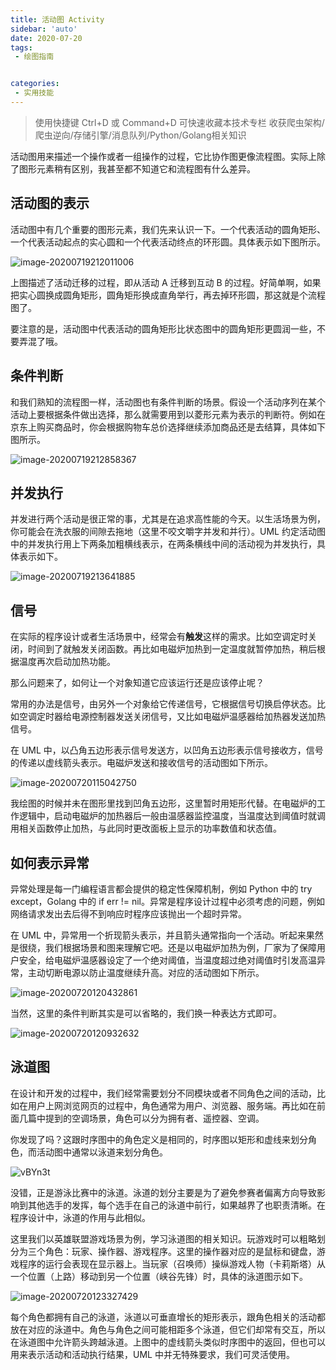 ```yaml
---
title: 活动图 Activity
sidebar: 'auto'
date: 2020-07-20
tags:
 - 绘图指南


categories:
 - 实用技能
---
```


> 使用快捷键 Ctrl+D 或 Command+D 可快速收藏本技术专栏 收获爬虫架构/爬虫逆向/存储引擎/消息队列/Python/Golang相关知识



活动图用来描述一个操作或者一组操作的过程，它比协作图更像流程图。实际上除了图形元素稍有区别，我甚至都不知道它和流程图有什么差异。



## 活动图的表示

活动图中有几个重要的图形元素，我们先来认识一下。一个代表活动的圆角矩形、一个代表活动起点的实心圆和一个代表活动终点的环形圆。具体表示如下图所示。

![image-20200719212011006](https://img.weishidong.com/image-20200719212011006.png)

上图描述了活动迁移的过程，即从活动 A 迁移到互动 B 的过程。好简单啊，如果把实心圆换成圆角矩形，圆角矩形换成直角举行，再去掉环形圆，那这就是个流程图了。

要注意的是，活动图中代表活动的圆角矩形比状态图中的圆角矩形更圆润一些，不要弄混了哦。

## 条件判断

和我们熟知的流程图一样，活动图也有条件判断的场景。假设一个活动序列在某个活动上要根据条件做出选择，那么就需要用到以菱形元素为表示的判断符。例如在京东上购买商品时，你会根据购物车总价选择继续添加商品还是去结算，具体如下图所示。

![image-20200719212858367](https://img.weishidong.com/image-20200719212858367.png)



## 并发执行

并发进行两个活动是很正常的事，尤其是在追求高性能的今天。以生活场景为例，你可能会在洗衣服的间隙去拖地（这里不咬文嚼字并发和并行）。UML 约定活动图中的并发执行用上下两条加粗横线表示，在两条横线中间的活动视为并发执行，具体表示如下。

![image-20200719213641885](https://img.weishidong.com/image-20200719213641885.png)



## 信号

在实际的程序设计或者生活场景中，经常会有**触发**这样的需求。比如空调定时关闭，时间到了就触发关闭函数。再比如电磁炉加热到一定温度就暂停加热，稍后根据温度再次启动加热功能。

那么问题来了，如何让一个对象知道它应该运行还是应该停止呢？

常用的办法是信号，由另外一个对象给它传递信号，它根据信号切换启停状态。比如空调定时器给电源控制器发送关闭信号，又比如电磁炉温感器给加热器发送加热信号。

在 UML 中，以凸角五边形表示信号发送方，以凹角五边形表示信号接收方，信号的传递以虚线箭头表示。电磁炉发送和接收信号的活动图如下所示。

![image-20200720115042750](https://img.weishidong.com/image-20200720115042750.png)

我绘图的时候并未在图形里找到凹角五边形，这里暂时用矩形代替。在电磁炉的工作逻辑中，启动电磁炉的加热器后一般由温感器监控温度，当温度达到阈值时就调用相关函数停止加热，与此同时更改面板上显示的功率数值和状态值。



## 如何表示异常

异常处理是每一门编程语言都会提供的稳定性保障机制，例如 Python 中的 try except，Golang 中的 if err != nil。异常是程序设计过程中必须考虑的问题，例如网络请求发出去后得不到响应时程序应该抛出一个超时异常。

在 UML 中，异常用一个折现箭头表示，并且箭头通常指向一个活动。听起来果然是很绕，我们根据场景和图来理解它吧。还是以电磁炉加热为例，厂家为了保障用户安全，给电磁炉温感器设定了一个绝对阈值，当温度超过绝对阈值时引发高温异常，主动切断电源以防止温度继续升高。对应的活动图如下所示。

![image-20200720120432861](https://img.weishidong.com/image-20200720120432861.png)

当然，这里的条件判断其实是可以省略的，我们换一种表达方式即可。

![image-20200720120932632](https://img.weishidong.com/image-20200720120932632.png)



## 泳道图

在设计和开发的过程中，我们经常需要划分不同模块或者不同角色之间的活动，比如在用户上网浏览网页的过程中，角色通常为用户、浏览器、服务端。再比如在前面几篇中提到的空调场景，角色可以分为拥有者、遥控器、空调。

你发现了吗？这跟时序图中的角色定义是相同的，时序图以矩形和虚线来划分角色，而活动图中通常以泳道来划分角色。

![vBYn3t](https://img.weishidong.com/vBYn3t.png)

没错，正是游泳比赛中的泳道。泳道的划分主要是为了避免参赛者偏离方向导致影响到其他选手的发挥，每个选手在自己的泳道中前行，如果越界了也职责清晰。在程序设计中，泳道的作用与此相似。

这里我们以英雄联盟游戏场景为例，学习泳道图的相关知识。玩游戏时可以粗略划分为三个角色：玩家、操作器、游戏程序。这里的操作器对应的是鼠标和键盘，游戏程序的运行会表现在显示器上。当玩家（召唤师）操纵游戏人物（卡莉斯塔）从一个位置（上路）移动到另一个位置（峡谷先锋）时，具体的泳道图示如下。

![image-20200720123327429](https://img.weishidong.com/image-20200720123327429.png)

每个角色都拥有自己的泳道，泳道以可垂直增长的矩形表示，跟角色相关的活动都放在对应的泳道中。角色与角色之间可能相距多个泳道，但它们却常有交互，所以在泳道图中允许箭头跨越泳道。上图中的虚线箭头类似时序图中的返回，但也可以用来表示活动和活动执行结果，UML 中并无特殊要求，我们可灵活使用。